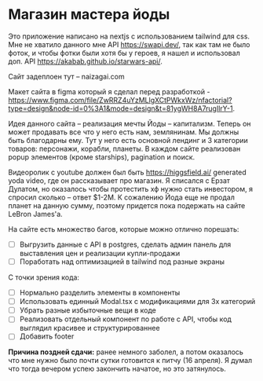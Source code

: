 # Магазин мастера йоды
Это приложение написано на nextjs с использованием tailwind для css. Мне не хватило  данного мне API https://swapi.dev/, так как там не было фоток, и чтобы фотки были хотя бы у героев, я нашел и использовал доп. API https://akabab.github.io/starwars-api/. 

Сайт задеплоен тут – naizagai.com

Макет сайта в figma который я сделал перед разработкой - https://www.figma.com/file/ZwRRZ4uYzMLlgXCtPWkxWz/nfactorial?type=design&node-id=0%3A1&mode=design&t=81ygWH8A7rugIlrY-1.

Идея данного сайта – реализация мечты Йоды – капитализм. Теперь он может продавать все что у него есть нам, землянинам. Мы должны быть благодарны ему. Тут у него есть основной лендинг и 3 категории товаров: персонажи, корабли, планеты. В каждом сайте реализован popup элементов (кроме starships), pagination и поиск. 

Видеоролик с youtube должен был быть https://higgsfield.ai/ generated yoda video, где он рассказывает про магазин. Я списался с Ерзат Дулатом, но оказалось чтобы протестить хф нужно стать инвестором, я спросил сколько – ответ $1-2M. К сожалению Йода еще не продал планет на данную сумму, поэтому придется пока подержать на сайте LeBron James'а.

На сайте есть множество багов, которые можно отлично порешать:
- [ ] Выгрузить данные с API в postgres, сделать админ панель для выставления цен и реализации купли-продажи
- [ ] Поработать над оптимизацией в tailwind под разные экраны

С точки зрения кода:
- [ ] Нормально разделить элементы в компоненты
- [ ] Использовать единный Modal.tsx с модификациями для 3х категорий
- [ ] Убрать разные избыточные вещи в коде
- [ ] Реализовать отдельный компонент по работе с API, чтобы код выглядил красивее и структурированнее
- [ ] Добавить footer

**Причина поздней сдачи:** ранее немного заболел, а потом оказалось что мне нужно было почти сутки готовится к питчу (16 апреля). Я думал что тогда вечером успею закончить начатое, но это затянулось.
